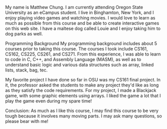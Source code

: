 My name is Matthew Chung. I am currently attending Oregon State University as an eCampus student.
I live in Binghamton, New York, and I enjoy playing video games and watching movies. I would love to learn as much as possible from this course and be able to create interactive games on this
web site. I have a maltese dog called Louie and I enjoy taking him to dog parks as well.

Programming Background
My programming background includes about 5 courses prior to taking this course. The courses I took include CS161, CS162, CS225, CS261, and CS271. From this experience, I was able to learn
to code in C, C++, and Assembly Language (MASM), as well as to understand basic logic and various
data structures such as array, linked lists, stack, bag, tec.

My favorite project I have done so far in OSU was my CS161 final project. In it, the professor
asked the students to make any project they'd like as long as they satisfy the code
requirements. For my project, I made a Blackjack game, with some graphic elements using arrays.
I liked the game a lot that I play the game even during my spare time!


Conclusion:
As much as I like this course, I may find this course to be very tough because it involves many moving parts. I may ask many questions, so please bear with me!
